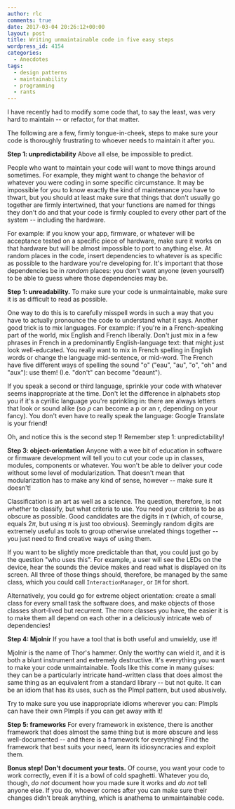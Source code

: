 ```yaml
---
author: rlc
comments: true
date: 2017-03-04 20:26:12+00:00
layout: post
title: Writing unmaintainable code in five easy steps
wordpress_id: 4154
categories:
  - Anecdotes
tags:
  - design patterns
  - maintainability
  - programming
  - rants
---
```


I have recently had to modify some code that, to say the least, was very hard to maintain -- or refactor, for that matter.

The following are a few, firmly tongue-in-cheek, steps to make sure your code is thoroughly frustrating to whoever needs to maintain it after you.

<!--more-->

**Step 1: unpredictability**
Above all else, be impossible to predict.

People who want to maintain your code will want to move things around sometimes. For example, they might want to change the behavior of whatever you were coding in some specific circumstance. It may be impossible for you to know exactly the kind of maintenance you have to thwart, but you should at least make sure that things that don't usually go together are firmly intertwined, that your functions are named for things they don't do and that your code is firmly coupled to every other part of the system -- including the hardware.

For example: if you know your app, firmware, or whatever will be acceptance tested on a specific piece of hardware, make sure it works on that hardware but will be almost impossible to port to anything else. At random places in the code, insert dependencies to whatever is as specific as possible to the hardware you're developing for. It's important that those dependencies be in _random_ places: you don't want anyone (even yourself) to be able to guess where those dependencies may be.

**Step 1: unreadability.**
To make sure your code is unmaintainable, make sure it is as difficult to read as possible.

One way to do this is to carefully misspell words in such a way that you have to actually pronounce the code to understand what it says. Another good trick is to mix languages. For example: if you're in a French-speaking part of the world, mix English and French liberally. Don't just mix in a few phrases in French in a predominantly English-language text: that might just look well-educated. You really want to mix in French spelling in English words or change the language mid-sentence, or mid-word. The French have five different ways of spelling the sound "o" ("eau", "au", "o", "oh" and "aux"): use them! (I.e. "don't" can become "deaunt").

If you speak a second or third language, sprinkle your code with whatever seems inappropriate at the time. Don't let the difference in alphabets stop you if it's a cyrillic language you're sprinkling in: there are always letters that look or sound alike (so $\rho$ can become a p or an r, depending on your fancy). You don't even have to really speak the language: Google Translate is your friend!

Oh, and notice this is the second step 1! Remember step 1: unpredictability!

**Step 3: object-orientation**
Anyone with a wee bit of education in software or firmware development will tell you to cut your code up in classes, modules, components or whatever. You won't be able to deliver your code without some level of modularization. That doesn't mean that modularization has to make any kind of sense, however -- make sure it doesn't!

Classification is an art as well as a science. The question, therefore, is not _whether_ to classify, but what criteria to use. You need your criteria to be as obscure as possible. Good candidates are the digits in $\tau$ (which, of course, equals $2\pi$, but using $\pi$ is just too obvious). Seemingly random digits are extremely useful as tools to group otherwise unrelated things together -- you just need to find creative ways of using them.

If you want to be slightly more predictable than that, you could just go by the question "who uses this". For example, a user will see the LEDs on the device, hear the sounds the device makes and read what is displayed on its screen. All three of those things should, therefore, be managed by the same class, which you could call `InteractionManager`, or `IM` for short.

Alternatively, you could go for extreme object orientation: create a small class for every small task the software does, and make objects of those classes short-lived but recurrent. The more classes you have, the easier it is to make them all depend on each other in a deliciously intricate web of dependencies!

**Step 4: Mjolnir**
If you have a tool that is both useful and unwieldy, use it!

Mjolnir is the name of Thor's hammer. Only the worthy can wield it, and it is both a blunt instrument and extremely destructive. It's everything you want to make your code unmaintainable. Tools like this come in many guises: they can be a particularly intricate hand-written class that does almost the same thing as an equivalent from a standard library -- but not quite. It can be an idiom that has its uses, such as the PImpl pattern, but used abusively.

Try to make sure you use inappropriate idioms wherever you can: PImpls can have their own PImpls if you can get away with it!

**Step 5: frameworks**
For every framework in existence, there is another framework that does almost the same thing but is more obscure and less well-documented -- and there is a framework for everything! Find the framework that best suits your need, learn its idiosyncracies and exploit them.

**Bonus step! Don't document your tests.**
Of course, you want your code to work correctly, even if it is a bowl of cold spaghetti. Whatever you do, though, _do not_ document how you made sure it works and _do not_ tell anyone else. If you do, whoever comes after you can make sure their changes didn't break anything, which is anathema to unmaintainable code.
